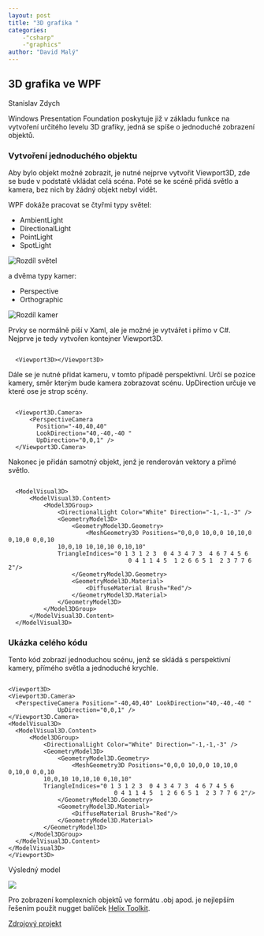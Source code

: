 ```yaml
---
layout: post
title: "3D grafika "
categories:
    -"csharp"
    -"graphics"
author: "David Malý"
--- 
```



## 3D grafika ve WPF


Stanislav Zdych



Windows Presentation Foundation poskytuje již v základu funkce na vytvoření určitého levelu 3D grafiky, jedná se spíše o jednoduché zobrazení objektů.


### Vytvoření jednoduchého objektu


Aby bylo objekt možné zobrazit, je nutné nejprve vytvořit  Viewport3D, zde se bude v podstatě vkládat celá scéna. Poté se ke scéně přidá světlo a kamera, bez nich by žádný objekt nebyl vidět.



WPF dokáže pracovat se čtyřmi typy světel:


- AmbientLight
- DirectionalLight
- PointLight
- SpotLight

![Rozdíl světel](https://i.stack.imgur.com/3udUJ.gif)

a dvěma typy kamer:


- Perspective
- Orthographic

![Rozdíl kamer](https://i.stack.imgur.com/q1SNB.png)

Prvky se normálně píší v Xaml, ale je možné je vytvářet i přímo v C#. Nejprve je tedy vytvořen kontejner Viewport3D.


```

  <Viewport3D></Viewport3D>
```


Dále se je nutné přidat kameru, v tomto případě perspektivní. Určí se pozice kamery, směr kterým bude kamera zobrazovat scénu. UpDirection určuje ve které ose je strop scény.


```

  <Viewport3D.Camera>
      <PerspectiveCamera
        Position="-40,40,40"
        LookDirection="40,-40,-40 "
        UpDirection="0,0,1" />
  </Viewport3D.Camera>
```


Nakonec je přidán samotný objekt, jenž je renderován vektory a přímé světlo.


```

  <ModelVisual3D>
      <ModelVisual3D.Content>
          <Model3DGroup>
              <DirectionalLight Color="White" Direction="-1,-1,-3" />
              <GeometryModel3D>
                  <GeometryModel3D.Geometry>
                      <MeshGeometry3D Positions="0,0,0 10,0,0 10,10,0 0,10,0 0,0,10
              10,0,10 10,10,10 0,10,10"
              TriangleIndices="0 1 3 1 2 3  0 4 3 4 7 3  4 6 7 4 5 6
                                  0 4 1 1 4 5  1 2 6 6 5 1  2 3 7 7 6 2"/>
                  </GeometryModel3D.Geometry>
                  <GeometryModel3D.Material>
                      <DiffuseMaterial Brush="Red"/>
                  </GeometryModel3D.Material>
              </GeometryModel3D>
          </Model3DGroup>
      </ModelVisual3D.Content>
  </ModelVisual3D>
```

### Ukázka celého kódu


Tento kód zobrazí jednoduchou scénu, jenž se skládá s perspektivní kamery, přímého světla a jednoduché krychle.


```

<Viewport3D>
<Viewport3D.Camera>
  <PerspectiveCamera Position="-40,40,40" LookDirection="40,-40,-40 "
              UpDirection="0,0,1" />
</Viewport3D.Camera>
<ModelVisual3D>
  <ModelVisual3D.Content>
      <Model3DGroup>
          <DirectionalLight Color="White" Direction="-1,-1,-3" />
          <GeometryModel3D>
              <GeometryModel3D.Geometry>
                  <MeshGeometry3D Positions="0,0,0 10,0,0 10,10,0 0,10,0 0,0,10
          10,0,10 10,10,10 0,10,10"
          TriangleIndices="0 1 3 1 2 3  0 4 3 4 7 3  4 6 7 4 5 6
                              0 4 1 1 4 5  1 2 6 6 5 1  2 3 7 7 6 2"/>
              </GeometryModel3D.Geometry>
              <GeometryModel3D.Material>
                  <DiffuseMaterial Brush="Red"/>
              </GeometryModel3D.Material>
          </GeometryModel3D>
      </Model3DGroup>
  </ModelVisual3D.Content>
</ModelVisual3D>
</Viewport3D>

```


Výsledný model

![](images/3D.png)

Pro zobrazení komplexních objektů ve formátu .obj apod. je nejlepším řešením použít nugget balíček [Helix Toolkit](https://github.com/helix-toolkit/helix-toolkit).



[Zdrojový projekt](https://github.com/Operator21/WPF3D)